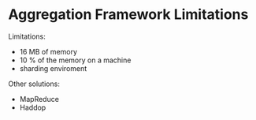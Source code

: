 # Aggregation Framework Limitations

Limitations:
- 16 MB of memory 
- 10 % of the memory on a machine
- sharding enviroment 


Other solutions:
- MapReduce
- Haddop
